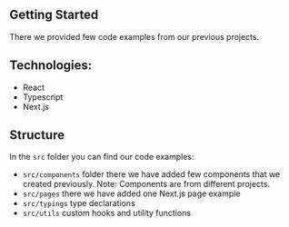 ## Getting Started

There we provided few code examples from our previous projects.

## Technologies:

- React
- Typescript
- Next.js

## Structure

In the `src` folder you can find our code examples:

- `src/components` folder there we have added few components that we created previously.
Note: Components are from different projects.
- `src/pages` there we have added one Next.js page example
- `src/typings` type declarations
- `src/utils` custom hooks and utility functions
